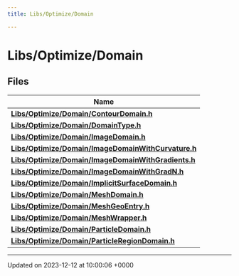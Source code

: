 ```yaml
---
title: Libs/Optimize/Domain

---
```


# Libs/Optimize/Domain



## Files

| Name           |
| -------------- |
| **[Libs/Optimize/Domain/ContourDomain.h](../Files/ContourDomain_8h.md#file-contourdomain.h)**  |
| **[Libs/Optimize/Domain/DomainType.h](../Files/DomainType_8h.md#file-domaintype.h)**  |
| **[Libs/Optimize/Domain/ImageDomain.h](../Files/ImageDomain_8h.md#file-imagedomain.h)**  |
| **[Libs/Optimize/Domain/ImageDomainWithCurvature.h](../Files/ImageDomainWithCurvature_8h.md#file-imagedomainwithcurvature.h)**  |
| **[Libs/Optimize/Domain/ImageDomainWithGradients.h](../Files/ImageDomainWithGradients_8h.md#file-imagedomainwithgradients.h)**  |
| **[Libs/Optimize/Domain/ImageDomainWithGradN.h](../Files/ImageDomainWithGradN_8h.md#file-imagedomainwithgradn.h)**  |
| **[Libs/Optimize/Domain/ImplicitSurfaceDomain.h](../Files/ImplicitSurfaceDomain_8h.md#file-implicitsurfacedomain.h)**  |
| **[Libs/Optimize/Domain/MeshDomain.h](../Files/MeshDomain_8h.md#file-meshdomain.h)**  |
| **[Libs/Optimize/Domain/MeshGeoEntry.h](../Files/MeshGeoEntry_8h.md#file-meshgeoentry.h)**  |
| **[Libs/Optimize/Domain/MeshWrapper.h](../Files/MeshWrapper_8h.md#file-meshwrapper.h)**  |
| **[Libs/Optimize/Domain/ParticleDomain.h](../Files/ParticleDomain_8h.md#file-particledomain.h)**  |
| **[Libs/Optimize/Domain/ParticleRegionDomain.h](../Files/ParticleRegionDomain_8h.md#file-particleregiondomain.h)**  |






-------------------------------

Updated on 2023-12-12 at 10:00:06 +0000
